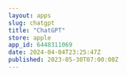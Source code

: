 ```yaml
---
layout: apps
slug: chatgpt
title: "ChatGPT"
store: apple
app_id: 6448311069
date: 2024-04-04T23:25:47Z
published: 2023-05-30T07:00:00Z
---
```

